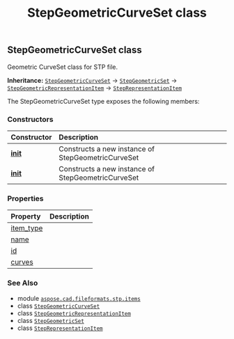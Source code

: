﻿---
title: StepGeometricCurveSet class
second_title: Aspose.CAD for Python via .NET API References
description: 
type: docs
weight: 380
url: /python-net/aspose.cad.fileformats.stp.items/stepgeometriccurveset/
is_root: false
---

## StepGeometricCurveSet class

Geometric CurveSet class for STP file.



**Inheritance:** [`StepGeometricCurveSet`](/cad/python-net/aspose.cad.fileformats.stp.items/stepgeometriccurveset) → 
[`StepGeometricSet`](/cad/python-net/aspose.cad.fileformats.stp.items/stepgeometricset) → 
[`StepGeometricRepresentationItem`](/cad/python-net/aspose.cad.fileformats.stp.items/stepgeometricrepresentationitem) → 
[`StepRepresentationItem`](/cad/python-net/aspose.cad.fileformats.stp.items/steprepresentationitem)



The StepGeometricCurveSet type exposes the following members:

### Constructors
| Constructor | Description |
| :- | :- |
| [__init__](/cad/python-net/aspose.cad.fileformats.stp.items/stepgeometriccurveset/__init__/#) | Constructs a new instance of StepGeometricCurveSet |
| [__init__](/cad/python-net/aspose.cad.fileformats.stp.items/stepgeometriccurveset/__init__/#str-System.Collections.Generic.List<StepCurve>) | Constructs a new instance of StepGeometricCurveSet |


### Properties
| Property | Description |
| :- | :- |
| [item_type](/cad/python-net/aspose.cad.fileformats.stp.items/stepgeometriccurveset/item_type) |  |
| [name](/cad/python-net/aspose.cad.fileformats.stp.items/stepgeometriccurveset/name) |  |
| [id](/cad/python-net/aspose.cad.fileformats.stp.items/stepgeometriccurveset/id) |  |
| [curves](/cad/python-net/aspose.cad.fileformats.stp.items/stepgeometriccurveset/curves) |  |



### See Also
* module [`aspose.cad.fileformats.stp.items`](..)
* class [`StepGeometricCurveSet`](/cad/python-net/aspose.cad.fileformats.stp.items/stepgeometriccurveset)
* class [`StepGeometricRepresentationItem`](/cad/python-net/aspose.cad.fileformats.stp.items/stepgeometricrepresentationitem)
* class [`StepGeometricSet`](/cad/python-net/aspose.cad.fileformats.stp.items/stepgeometricset)
* class [`StepRepresentationItem`](/cad/python-net/aspose.cad.fileformats.stp.items/steprepresentationitem)
